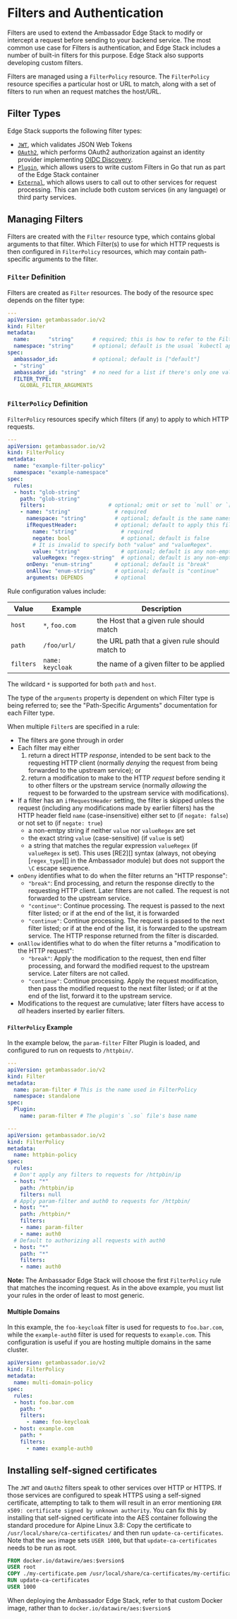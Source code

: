 # Filters and Authentication

Filters are used to extend the Ambassador Edge Stack to modify or intercept a request before sending to your backend service. The most common use case for Filters is authentication, and Edge Stack includes a number of built-in filters for this purpose. Edge Stack also supports developing custom filters.

Filters are managed using a `FilterPolicy` resource. The `FilterPolicy` resource specifies a particular host or URL to match, along with a set of filters to run when an request matches the host/URL.

## Filter Types

Edge Stack supports the following filter types:

* [`JWT`](jwt), which validates JSON Web Tokens
* [`OAuth2`](oauth2), which performs OAuth2 authorization against an identity provider implementing [OIDC Discovery](https://openid.net/specs/openid-connect-discovery-1_0.html).
* [`Plugin`](plugin), which allows users to write custom Filters in Go that run as part of the Edge Stack container
* [`External`](external), which allows users to call out to other services for request processing. This can include both custom services (in any language) or third party services.

## Managing Filters

Filters are created with the `Filter` resource type, which contains global arguments to that filter.  Which Filter(s) to use for which HTTP requests is then configured in `FilterPolicy` resources, which may contain path-specific arguments to the filter.

### `Filter` Definition

Filters are created as `Filter` resources.  The body of the resource spec depends on the filter type:

```yaml
---
apiVersion: getambassador.io/v2
kind: Filter
metadata:
  name:      "string"      # required; this is how to refer to the Filter in a FilterPolicy
  namespace: "string"      # optional; default is the usual `kubectl apply` default namespace
spec:
  ambassador_id:           # optional; default is ["default"]
  - "string"
  ambassador_id: "string"  # no need for a list if there's only one value
  FILTER_TYPE:
    GLOBAL_FILTER_ARGUMENTS
```

### `FilterPolicy` Definition

`FilterPolicy` resources specify which filters (if any) to apply to
which HTTP requests.

```yaml
---
apiVersion: getambassador.io/v2
kind: FilterPolicy
metadata:
  name: "example-filter-policy"
  namespace: "example-namespace"
spec:
  rules:
  - host: "glob-string"
    path: "glob-string"
    filters:                    # optional; omit or set to `null` or `[]` to apply no filters to this request
    - name: "string"              # required
      namespace: "string"         # optional; default is the same namespace as the FilterPolicy
      ifRequestHeader:            # optional; default to apply this filter to all requests matching the host & path
        name: "string"              # required
        negate: bool                # optional; default is false
        # It is invalid to specify both "value" and "valueRegex".
        value: "string"             # optional; default is any non-empty string
        valueRegex: "regex-string"  # optional; default is any non-empty string
      onDeny: "enum-string"       # optional; default is "break"
      onAllow: "enum-string"      # optional; default is "continue"
      arguments: DEPENDS          # optional
```

Rule configuration values include:

| Value     | Example    | Description |
| -----     | -------    | -----------                  |
| `host`    | `*`, `foo.com` | the Host that a given rule should match |
| `path`    | `/foo/url/`    | the URL path that a given rule should match to |
| `filters`  | `name: keycloak`       | the name of a given filter to be applied|

The wildcard `*` is supported for both `path` and `host`.

The type of the `arguments` property is dependent on which Filter type is being referred to; see the "Path-Specific Arguments" documentation for each Filter type.

When multiple `Filter`s are specified in a rule:

 * The filters are gone through in order
 * Each filter may either
   1. return a direct HTTP *response*, intended to be sent back to the requesting HTTP client (normally *denying* the request from
      being forwarded to the upstream service); or
   2. return a modification to make to the HTTP *request* before sending it to other filters or the upstream service (normally *allowing* the request to be forwarded to the upstream service with modifications).
 * If a filter has an `ifRequestHeader` setting, the filter is skipped
   unless the request (including any modifications made by earlier
   filters) has the HTTP header field `name` (case-insensitive) either
   set to (if `negate: false`) or not set to (if `negate: true`)
    + a non-emtpy string if neither `value` nor `valueRegex` are set
    + the exact string `value` (case-sensitive) (if `value` is set)
    + a string that matches the regular expression `valueRegex` (if
      `valueRegex` is set).  This uses [RE2][] syntax (always, not
      obeying [`regex_type`][] in the Ambassador module) but does not
      support the `\C` escape sequence.
 * `onDeny` identifies what to do when the filter returns an "HTTP response":
   - `"break"`: End processing, and return the response directly to
     the requesting HTTP client.  Later filters are not called.  The request is not forwarded to the upstream service.
   - `"continue"`: Continue processing.  The request is passed to the next filter listed; or if at the end of the list, it is forwarded
   - `"continue"`: Continue processing.  The request is passed to the
     next filter listed; or if at the end of the list, it is forwarded to the upstream service.  The HTTP response returned from the filter is discarded.
 * `onAllow` identifies what to do when the filter returns a
   "modification to the HTTP request":
   - `"break"`: Apply the modification to the request, then end filter processing, and forward the modified request to the upstream service.  Later filters are not called.
   - `"continue"`: Continue processing.  Apply the request modification, then pass the modified request to the next filter
     listed; or if at the end of the list, forward it to the upstream service.
 * Modifications to the request are cumulative; later filters have access to _all_ headers inserted by earlier filters.

#### `FilterPolicy` Example

In the example below, the `param-filter` Filter Plugin is loaded, and configured to run on requests to `/httpbin/`.

```yaml
---
apiVersion: getambassador.io/v2
kind: Filter
metadata:
  name: param-filter # This is the name used in FilterPolicy
  namespace: standalone
spec:
  Plugin:
    name: param-filter # The plugin's `.so` file's base name

---
apiVersion: getambassador.io/v2
kind: FilterPolicy
metadata:
  name: httpbin-policy
spec:
  rules:
  # Don't apply any filters to requests for /httpbin/ip
  - host: "*"
    path: /httpbin/ip
    filters: null
  # Apply param-filter and auth0 to requests for /httpbin/
  - host: "*"
    path: /httpbin/*
    filters:
    - name: param-filter
    - name: auth0
  # Default to authorizing all requests with auth0
  - host: "*"
    path: "*"
    filters:
    - name: auth0
```

**Note:** The Ambassador Edge Stack will choose the first `FilterPolicy` rule that matches the incoming request. As in the above example, you must list your rules in the order of least to most generic.

#### Multiple Domains

In this example, the `foo-keycloak` filter is used for requests to `foo.bar.com`, while the `example-auth0` filter is used for requests to `example.com`. This configuration is useful if you are hosting multiple domains in the same cluster.

```yaml
apiVersion: getambassador.io/v2
kind: FilterPolicy
metadata:
  name: multi-domain-policy
spec:
  rules:
  - host: foo.bar.com
    path: *
    filters:
      - name: foo-keycloak
  - host: example.com
    path: *
    filters:
      - name: example-auth0
```

## Installing self-signed certificates

The `JWT` and `OAuth2` filters speak to other services over HTTP or HTTPS.  If those services are configured to speak HTTPS using a self-signed certificate, attempting to talk to them will result in an error mentioning `ERR x509: certificate signed by unknown authority`. You can fix this by installing that self-signed certificate into the AES container following the standard procedure for Alpine Linux 3.8: Copy the certificate to `/usr/local/share/ca-certificates/` and then run `update-ca-certificates`.  Note that the `aes` image sets `USER 1000`, but that `update-ca-certificates` needs to be run as root.

```Dockerfile
FROM docker.io/datawire/aes:$version$
USER root
COPY ./my-certificate.pem /usr/local/share/ca-certificates/my-certificate.crt
RUN update-ca-certificates
USER 1000
```

When deploying the Ambassador Edge Stack, refer to that custom Docker image, rather than to `docker.io/datawire/aes:$version$`
